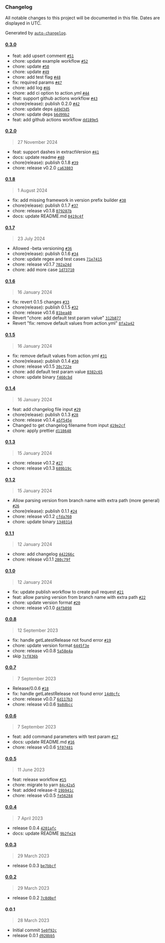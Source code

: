 ### Changelog

All notable changes to this project will be documented in this file. Dates are displayed in UTC.

Generated by [`auto-changelog`](https://github.com/CookPete/auto-changelog).

#### [0.3.0](https://github.com/sendbird/release-automation-action/compare/0.2.0...0.3.0)

- feat: add upsert comment [`#51`](https://github.com/sendbird/release-automation-action/pull/51)
- chore: update example workflow [`#52`](https://github.com/sendbird/release-automation-action/pull/52)
- chore: update [`#50`](https://github.com/sendbird/release-automation-action/pull/50)
- chore: update [`#49`](https://github.com/sendbird/release-automation-action/pull/49)
- chore: add test flag [`#48`](https://github.com/sendbird/release-automation-action/pull/48)
- fix: required params [`#47`](https://github.com/sendbird/release-automation-action/pull/47)
- chore: add log [`#46`](https://github.com/sendbird/release-automation-action/pull/46)
- chore: add ci option to action.yml [`#44`](https://github.com/sendbird/release-automation-action/pull/44)
- feat: support github actions workflow [`#43`](https://github.com/sendbird/release-automation-action/pull/43)
- chore(release): publish 0.2.0 [`#42`](https://github.com/sendbird/release-automation-action/pull/42)
- chore: update deps [`449d3d5`](https://github.com/sendbird/release-automation-action/commit/449d3d527af9486471d41532d0fb6ddd1cc69a40)
- chore: update deps [`b6d99b2`](https://github.com/sendbird/release-automation-action/commit/b6d99b22185c2e7b93e3aafa1b32da790a85841d)
- feat: add github actions workflow [`dd189e5`](https://github.com/sendbird/release-automation-action/commit/dd189e50c05d3999d1d6619d05715b4854a42619)

#### [0.2.0](https://github.com/sendbird/release-automation-action/compare/0.1.8...0.2.0)

> 27 November 2024

- feat: support dashes in extractVersion [`#41`](https://github.com/sendbird/release-automation-action/pull/41)
- docs: update readme [`#40`](https://github.com/sendbird/release-automation-action/pull/40)
- chore(release): publish 0.1.8 [`#39`](https://github.com/sendbird/release-automation-action/pull/39)
- chore: release v0.2.0 [`ca63803`](https://github.com/sendbird/release-automation-action/commit/ca6380330389484b91db1080346448fb1d09bf5b)

#### [0.1.8](https://github.com/sendbird/release-automation-action/compare/0.1.7...0.1.8)

> 1 August 2024

- fix: add missing framework in version prefix builder [`#38`](https://github.com/sendbird/release-automation-action/pull/38)
- chore(release): publish 0.1.7 [`#37`](https://github.com/sendbird/release-automation-action/pull/37)
- chore: release v0.1.8 [`079287b`](https://github.com/sendbird/release-automation-action/commit/079287b90b1414d2cc5b39a583ddcec9d52483a0)
- docs: update README.md [`0419c4f`](https://github.com/sendbird/release-automation-action/commit/0419c4ff2e62b19ebca027a002c0082b6ab75917)

#### [0.1.7](https://github.com/sendbird/release-automation-action/compare/0.1.6...0.1.7)

> 23 July 2024

- Allowed -beta versioning [`#36`](https://github.com/sendbird/release-automation-action/pull/36)
- chore(release): publish 0.1.6 [`#34`](https://github.com/sendbird/release-automation-action/pull/34)
- chore: update regex and test cases [`71e7415`](https://github.com/sendbird/release-automation-action/commit/71e74151e8b0ad363946f4f690d36d9bb5bf8e00)
- chore: release v0.1.7 [`702a24d`](https://github.com/sendbird/release-automation-action/commit/702a24dbb03e5713607dbd89aba73ac957a54282)
- chore: add more case [`1d73710`](https://github.com/sendbird/release-automation-action/commit/1d7371072f1d943a13fba478c38cab2618a96d89)

#### [0.1.6](https://github.com/sendbird/release-automation-action/compare/0.1.5...0.1.6)

> 16 January 2024

- fix: revert 0.1.5 changes [`#33`](https://github.com/sendbird/release-automation-action/pull/33)
- chore(release): publish 0.1.5 [`#32`](https://github.com/sendbird/release-automation-action/pull/32)
- chore: release v0.1.6 [`81bea40`](https://github.com/sendbird/release-automation-action/commit/81bea40789e67abe9b3ca2bdc00258664a0c8c0f)
- Revert "chore: add default test param value" [`312b877`](https://github.com/sendbird/release-automation-action/commit/312b877bfd52c72f7db28a6640eca2cc40f59b21)
- Revert "fix: remove default values from action.yml" [`8fa2a42`](https://github.com/sendbird/release-automation-action/commit/8fa2a42cff2d5fa33a970e0944de14ff4c2f5bdd)

#### [0.1.5](https://github.com/sendbird/release-automation-action/compare/0.1.4...0.1.5)

> 16 January 2024

- fix: remove default values from action.yml [`#31`](https://github.com/sendbird/release-automation-action/pull/31)
- chore(release): publish 0.1.4 [`#30`](https://github.com/sendbird/release-automation-action/pull/30)
- chore: release v0.1.5 [`30c722e`](https://github.com/sendbird/release-automation-action/commit/30c722e28f2db2c06a4321dfc78799f14d7f9c7f)
- chore: add default test param value [`0382c65`](https://github.com/sendbird/release-automation-action/commit/0382c65c26281f6695bbcdb7b824e53460b335a5)
- chore: update binary [`f460cbd`](https://github.com/sendbird/release-automation-action/commit/f460cbda6f5ad35be75c4f09afa42044a278e133)

#### [0.1.4](https://github.com/sendbird/release-automation-action/compare/0.1.3...0.1.4)

> 16 January 2024

- feat: add changelog file input [`#29`](https://github.com/sendbird/release-automation-action/pull/29)
- chore(release): publish 0.1.3 [`#28`](https://github.com/sendbird/release-automation-action/pull/28)
- chore: release v0.1.4 [`a5f545e`](https://github.com/sendbird/release-automation-action/commit/a5f545eb0855cd4243ebacae72f661016b5b688b)
- Changed to get changelog filename from input [`419e2cf`](https://github.com/sendbird/release-automation-action/commit/419e2cfe1122592d77d4b46d3f9a8668b7db24d7)
- chore: apply prettier [`d118648`](https://github.com/sendbird/release-automation-action/commit/d1186489e1ff76d2eec948c0690c5a703b0cf4b7)

#### [0.1.3](https://github.com/sendbird/release-automation-action/compare/0.1.2...0.1.3)

> 15 January 2024

- chore: release v0.1.2 [`#27`](https://github.com/sendbird/release-automation-action/pull/27)
- chore: release v0.1.3 [`689b19c`](https://github.com/sendbird/release-automation-action/commit/689b19c1e25f37694b64be947ad98ddafe33b0d1)

#### [0.1.2](https://github.com/sendbird/release-automation-action/compare/0.1.1...0.1.2)

> 15 January 2024

- Allow parsing version from branch name with extra path (more general) [`#26`](https://github.com/sendbird/release-automation-action/pull/26)
- chore(release): publish 0.1.1 [`#24`](https://github.com/sendbird/release-automation-action/pull/24)
- chore: release v0.1.2 [`cfda760`](https://github.com/sendbird/release-automation-action/commit/cfda76060bdd3b8f9996b214931f6c188bce2050)
- chore: update binary [`1340314`](https://github.com/sendbird/release-automation-action/commit/13403147e0807699f22856c5e38b6ea892030fe8)

#### [0.1.1](https://github.com/sendbird/release-automation-action/compare/0.1.0...0.1.1)

> 12 January 2024

- chore: add changelog [`442266c`](https://github.com/sendbird/release-automation-action/commit/442266c706d6d4805743d5d6b6658fdb1613a615)
- chore: release v0.1.1 [`280c79f`](https://github.com/sendbird/release-automation-action/commit/280c79f51c51e136c0ab11b68b72052e152192f7)

#### [0.1.0](https://github.com/sendbird/release-automation-action/compare/0.0.8...0.1.0)

> 12 January 2024

- fix: update publish workflow to create pull request [`#21`](https://github.com/sendbird/release-automation-action/pull/21)
- feat: allow parsing version from branch name with extra path [`#22`](https://github.com/sendbird/release-automation-action/pull/22)
- chore: update version format [`#20`](https://github.com/sendbird/release-automation-action/pull/20)
- chore: release v0.1.0 [`d4fb098`](https://github.com/sendbird/release-automation-action/commit/d4fb09835f5e173d8a5427b089ce26012b42ab0e)

#### [0.0.8](https://github.com/sendbird/release-automation-action/compare/0.0.7...0.0.8)

> 12 September 2023

- fix: handle getLatestRelease not found error [`#19`](https://github.com/sendbird/release-automation-action/pull/19)
- chore: update version format [`6445f3e`](https://github.com/sendbird/release-automation-action/commit/6445f3e96f254727811c487873305a3f944712c4)
- chore: release v0.0.8 [`5a58e4a`](https://github.com/sendbird/release-automation-action/commit/5a58e4a530c6d8201dce0f7e93bfdde5a9ecda4a)
- skip [`7cf836b`](https://github.com/sendbird/release-automation-action/commit/7cf836b4073a14029d3c00ec3aef0f5c6dc59b9d)

#### [0.0.7](https://github.com/sendbird/release-automation-action/compare/0.0.6...0.0.7)

> 7 September 2023

- Release/0.0.6 [`#18`](https://github.com/sendbird/release-automation-action/pull/18)
- fix: handle getLatestRelease not found error [`14d0cfc`](https://github.com/sendbird/release-automation-action/commit/14d0cfcb69753b1e653e7b8eabc5a2da4214c038)
- chore: release v0.0.7 [`6d117b3`](https://github.com/sendbird/release-automation-action/commit/6d117b3b9ed6dfde8c04a93f53e35e759fc8e79d)
- chore: release v0.0.6 [`9a8dbcc`](https://github.com/sendbird/release-automation-action/commit/9a8dbcc7027e5dcbd0c305b31fdee3b6eac68a48)

#### [0.0.6](https://github.com/sendbird/release-automation-action/compare/0.0.5...0.0.6)

> 7 September 2023

- feat: add command parameters with test param [`#17`](https://github.com/sendbird/release-automation-action/pull/17)
- docs: update README.md [`#16`](https://github.com/sendbird/release-automation-action/pull/16)
- chore: release v0.0.6 [`5f07481`](https://github.com/sendbird/release-automation-action/commit/5f07481cd69a406e9a7a6d0c3f69d5d7e28cd79e)

#### [0.0.5](https://github.com/sendbird/release-automation-action/compare/0.0.4...0.0.5)

> 11 June 2023

- feat: release workflow [`#15`](https://github.com/sendbird/release-automation-action/pull/15)
- chore: migrate to yarn [`84c42a5`](https://github.com/sendbird/release-automation-action/commit/84c42a56e6b9bee4e0f2d9ead0ef1f2feabd720f)
- feat: added release-it [`19b941c`](https://github.com/sendbird/release-automation-action/commit/19b941cf199ff7f855efc98c682bd4f37752ffb3)
- chore: release v0.0.5 [`fe56284`](https://github.com/sendbird/release-automation-action/commit/fe562843df7845901d33becde2d7b145c9954fe9)

#### [0.0.4](https://github.com/sendbird/release-automation-action/compare/0.0.3...0.0.4)

> 7 April 2023

- release 0.0.4 [`4201afc`](https://github.com/sendbird/release-automation-action/commit/4201afc61ed8353bb9937d5c0db957089438f82b)
- docs: update README [`9b2fe24`](https://github.com/sendbird/release-automation-action/commit/9b2fe24260a14d5dc97f8e358a7ea9b2d2dc2b83)

#### [0.0.3](https://github.com/sendbird/release-automation-action/compare/0.0.2...0.0.3)

> 29 March 2023

- release 0.0.3 [`be7bbcf`](https://github.com/sendbird/release-automation-action/commit/be7bbcf9a4cc0bca0e744ffb9dca8f9ab94947e6)

#### [0.0.2](https://github.com/sendbird/release-automation-action/compare/0.0.1...0.0.2)

> 29 March 2023

- release 0.0.2 [`7c0d0ef`](https://github.com/sendbird/release-automation-action/commit/7c0d0efeb17ebee72c748177684acac773684071)

#### 0.0.1

> 28 March 2023

- Initial commit [`5e0f92c`](https://github.com/sendbird/release-automation-action/commit/5e0f92c05545a51946029e8927fa6cf44db30277)
- release 0.0.1 [`d928bb5`](https://github.com/sendbird/release-automation-action/commit/d928bb5e0dfacbe78d83e7c28b5aeb4dbdb2bf2d)
